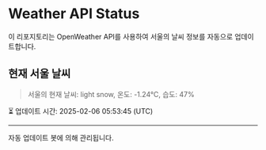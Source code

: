 
# Weather API Status

이 리포지토리는 OpenWeather API를 사용하여 서울의 날씨 정보를 자동으로 업데이트합니다.

## 현재 서울 날씨
> 서울의 현재 날씨: light snow, 온도: -1.24°C, 습도: 47%

⏳ 업데이트 시간: 2025-02-06 05:53:45 (UTC)

---
자동 업데이트 봇에 의해 관리됩니다.
